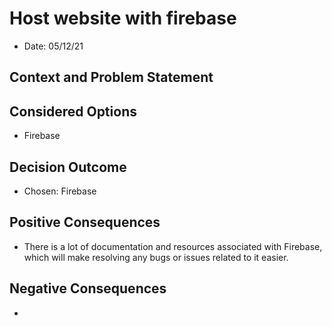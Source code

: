 # Host website with firebase

* Date: 05/12/21

## Context and Problem Statement


## Considered Options
* Firebase

## Decision Outcome
* Chosen: Firebase

## Positive Consequences
* There is a lot of documentation and resources associated with Firebase, which will make resolving any bugs or issues related to it easier.

## Negative Consequences
* 